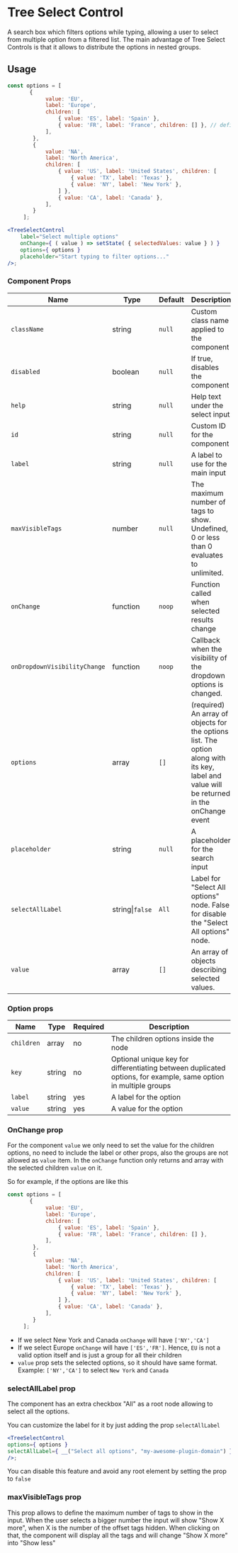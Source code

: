 # Tree Select Control

A search box which filters options while typing,
allowing a user to select from multiple option from a filtered list.
The main advantage of Tree Select Controls is that it allows to distribute the options in nested groups. 

## Usage

```jsx
const options = [
       {
			value: 'EU',
			label: 'Europe',
			children: [
				{ value: 'ES', label: 'Spain' },
				{ value: 'FR', label: 'France', children: [] }, // defining children as [] is equivalent to don't have children
			],
		},
		{
			value: 'NA',
			label: 'North America',
			children: [
				{ value: 'US', label: 'United States', children: [
					{ value: 'TX', label: 'Texas' },
					{ value: 'NY', label: 'New York' },
				] },
				{ value: 'CA', label: 'Canada' },
			],
		}
     ];

<TreeSelectControl
	label="Select multiple options"
	onChange={ ( value ) => setState( { selectedValues: value } ) }
	options={ options }
	placeholder="Start typing to filter options..."
/>;
```

### Component Props

| Name                          | Type              | Default    | Description                                                                                                                                                     |
| ------------------------------| ------------------| ---------- | --------------------------------------------------------------------------------------------------------------------------------------------------------------- |
| `className`                   | string            | `null`     | Custom class name applied to the component                                                                                                                      |
| `disabled`                    | boolean           | `null`     | If true, disables the component                                                                                                                                 |
| `help`                        | string            | `null`     | Help text under the select input                                                                                                                                |
| `id`                          | string            | `null`     | Custom ID for the component                                                                                                                                     |
| `label`                       | string            | `null`     | A label to use for the main input                                                                                                                               |
| `maxVisibleTags`              | number            | `null`     | The maximum number of tags to show. Undefined, 0 or less than 0 evaluates to unlimited.                                                                         |
| `onChange`                    | function          | `noop`     | Function called when selected results change                                                                                                                    |
| `onDropdownVisibilityChange`  | function          | `noop`     | Callback when the visibility of the dropdown options is changed.                                                                                                |
| `options`                     | array             | `[]`       | (required) An array of objects for the options list. The option along with its key, label and value will be returned in the onChange event                      |
| `placeholder`                 | string            | `null`     | A placeholder for the search input                                                                                                                              |
| `selectAllLabel`              | string\|`false`   | `All`      | Label for "Select All options" node. False for disable the "Select All options" node.                                                                           |
| `value`                       | array             | `[]`       | An array of objects describing selected values.                                                                                                                 |

### Option props

| Name                          | Type              | Required   | Description                                                                                                                                                     |
| ------------------------------| ------------------| ---------- | --------------------------------------------------------------------------------------------------------------------------------------------------------------- |
| `children`                    | array             | no         | The children options inside the node                                                                                                                            |
| `key`                         | string            | no         | Optional unique key for differentiating between duplicated options, for example, same option in multiple groups                                                 |
| `label`                       | string            | yes        | A label for the option                                                                                                                                          |    
| `value`                       | string            | yes        | A value for the option                                                                                                                                          |

### OnChange prop 

For the component `value` we only need to set the value for the children options, no need to include the label or other props, also the groups are not allowed as `value` item. 
In the `onChange` function only returns and array with the selected children `value` on it.

So for example, if the options are like this
```jsx
const options = [
       {
			value: 'EU',
			label: 'Europe',
			children: [
				{ value: 'ES', label: 'Spain' },
				{ value: 'FR', label: 'France', children: [] }, 
			],
		},
		{
			value: 'NA',
			label: 'North America',
			children: [
				{ value: 'US', label: 'United States', children: [
					{ value: 'TX', label: 'Texas' },
					{ value: 'NY', label: 'New York' },
				] },
				{ value: 'CA', label: 'Canada' },
			],
		}
     ];
```

- If we select New York and Canada `onChange` will have `['NY','CA']`
- If we select Europe `onChange` will have `['ES','FR']`. Hence, `EU` is not a valid option itself and is just a group for all their children
- `value` prop sets the selected options, so it should have same format. Example: `['NY','CA']` to select `New York` and `Canada`

### selectAllLabel prop 

The component has an extra checkbox "All" as a root node allowing to select all the options.

You can customize the label for it by just adding the prop `selectAllLabel` 
```jsx
<TreeSelectControl
options={ options }
selectAllLabel={ __("Select all options", "my-awesome-plugin-domain") }
/>;
```

You can disable this feature and avoid any root element by setting the prop to `false` 


### maxVisibleTags prop

This prop allows to define the maximum number of tags to show in the input.
When the user selects a bigger number the input will show "Show X more", when X is the number of the offset tags hidden.
When clicking on that, the component will display all the tags and will change "Show X more" into "Show less" 
